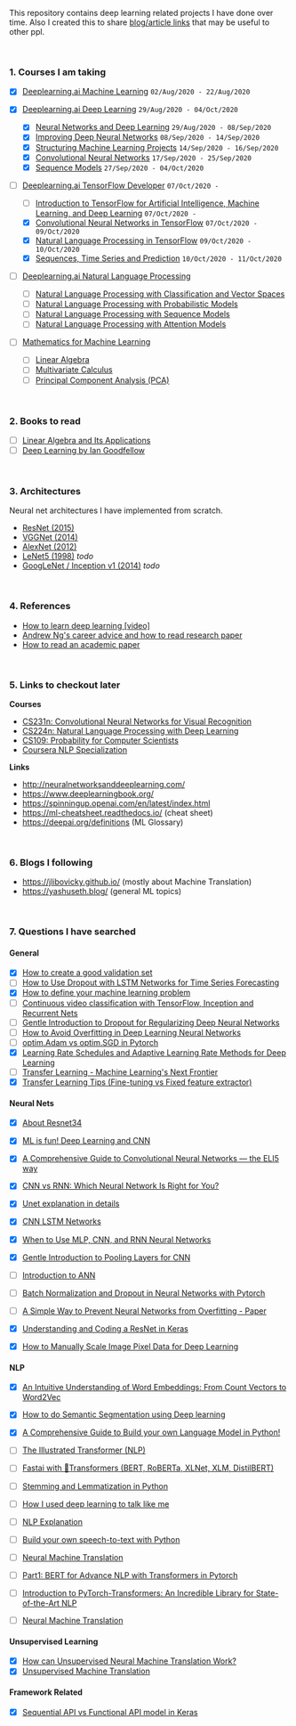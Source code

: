 This repository contains deep learning related projects I have done over time. Also I created this to share [blog/article links](#6-questions-i-have-searched) that may be useful to other ppl.

<br/>

### 1. Courses I am taking

- [x] [Deeplearning.ai Machine Learning](https://www.coursera.org/learn/machine-learning) `02/Aug/2020 - 22/Aug/2020`

- [x] [Deeplearning.ai Deep Learning](https://www.coursera.org/specializations/deep-learning) `29/Aug/2020 - 04/Oct/2020`
    - [x] [Neural Networks and Deep Learning](https://www.coursera.org/learn/neural-networks-deep-learning) `29/Aug/2020 - 08/Sep/2020`
    - [x] [Improving Deep Neural Networks](https://www.coursera.org/learn/deep-neural-network) `08/Sep/2020 - 14/Sep/2020`
    - [x] [Structuring Machine Learning Projects](https://www.coursera.org/learn/machine-learning-projects) `14/Sep/2020 - 16/Sep/2020`
    - [x] [Convolutional Neural Networks](https://www.coursera.org/learn/convolutional-neural-networks) `17/Sep/2020 - 25/Sep/2020`
    - [x] [Sequence Models](https://www.coursera.org/learn/nlp-sequence-models) `27/Sep/2020 - 04/Oct/2020`

- [ ] [Deeplearning.ai TensorFlow Developer](https://www.coursera.org/professional-certificates/tensorflow-in-practice) `07/Oct/2020 - `
    - [ ] [Introduction to TensorFlow for Artificial Intelligence, Machine Learning, and Deep Learning](https://www.coursera.org/learn/introduction-tensorflow) `07/Oct/2020 - `
    - [x] [Convolutional Neural Networks in TensorFlow](https://www.coursera.org/learn/convolutional-neural-networks-tensorflow) `07/Oct/2020 - 09/Oct/2020`
    - [x] [Natural Language Processing in TensorFlow](https://www.coursera.org/learn/natural-language-processing-tensorflow) `09/Oct/2020 - 10/Oct/2020`
    - [x] [Sequences, Time Series and Prediction](https://www.coursera.org/learn/tensorflow-sequences-time-series-and-prediction) `10/Oct/2020 - 11/Oct/2020`

- [ ] [Deeplearning.ai Natural Language Processing](https://www.coursera.org/specializations/natural-language-processing)
    - [ ] [Natural Language Processing with Classification and Vector Spaces](https://www.coursera.org/learn/classification-vector-spaces-in-nlp)
    - [ ] [Natural Language Processing with Probabilistic Models](https://www.coursera.org/learn/probabilistic-models-in-nlp)
    - [ ] [Natural Language Processing with Sequence Models](https://www.coursera.org/learn/sequence-models-in-nlp)
    - [ ] [Natural Language Processing with Attention Models](https://www.coursera.org/learn/attention-models-in-nlp)

- [ ] [Mathematics for Machine Learning](https://www.coursera.org/learn/linear-algebra-machine-learning)
    - [ ] [Linear Algebra](https://www.coursera.org/learn/linear-algebra-machine-learning)
    - [ ] [Multivariate Calculus](https://www.coursera.org/learn/multivariate-calculus-machine-learning)
    - [ ] [Principal Component Analysis (PCA)](https://www.coursera.org/learn/pca-machine-learning)

<br/>

### 2. Books to read

- [ ] [Linear Algebra and Its Applications](https://www.amazon.com/Linear-Algebra-Its-Applications-5th/dp/032198238X)
- [ ] [Deep Learning by Ian Goodfellow](https://www.goodreads.com/book/show/24072897-deep-learning)

<br/>

### 3. Architectures

Neural net architectures I have implemented from scratch.

- [ResNet (2015)](https://github.com/the-robot/deeplearning/tree/master/architectures/ResNet)
- [VGGNet (2014)](https://github.com/the-robot/deeplearning/tree/master/architectures/VGGNet)
- [AlexNet (2012)](https://github.com/the-robot/deeplearning/tree/master/architectures/AlexNet) 
- [LeNet5 (1998)](#) *todo*
- [GoogLeNet / Inception v1 (2014)](#) *todo*

<br/>

### 4. References

- [How to learn deep learning [video]](https://www.youtube.com/watch?v=rVrhuuGKxuM)
- [Andrew Ng's career advice and how to read research paper](https://www.youtube.com/watch?v=733m6qBH-jI&t=1930s)
- [How to read an academic paper](http://ccr.sigcomm.org/online/files/p83-keshavA.pdf)

<br/>

### 5. Links to checkout later

**Courses**

- [CS231n: Convolutional Neural Networks for Visual Recognition](https://cs231n.github.io/)
- [CS224n: Natural Language Processing with Deep Learning](https://web.stanford.edu/class/cs224n/)
- [CS109: Probability for Computer Scientists](https://web.stanford.edu/class/archive/cs/cs109/cs109.1208/)
- [Coursera NLP Specialization](https://www.coursera.org/specializations/natural-language-processing)

**Links**

- http://neuralnetworksanddeeplearning.com/
- https://www.deeplearningbook.org/
- https://spinningup.openai.com/en/latest/index.html
- https://ml-cheatsheet.readthedocs.io/ (cheat sheet)
- https://deepai.org/definitions (ML Glossary)

<br/>

### 6. Blogs I following

- https://jlibovicky.github.io/ (mostly about Machine Translation)
- https://yashuseth.blog/ (general ML topics)

<br/>

### 7. Questions I have searched

#### General
- [x]  [How to create a good validation set](https://www.fast.ai/2017/11/13/validation-sets/)
- [ ]  [How to Use Dropout with LSTM Networks for Time Series Forecasting](https://machinelearningmastery.com/use-dropout-lstm-networks-time-series-forecasting)
- [x]  [How to define your machine learning problem](https://machinelearningmastery.com/how-to-define-your-machine-learning-problem/)
- [ ]  [Continuous video classification with TensorFlow, Inception and Recurrent Nets](https://blog.coast.ai/continuous-video-classification-with-tensorflow-inception-and-recurrent-nets-250ba9ff6b85)
- [ ]  [Gentle Introduction to Dropout for Regularizing Deep Neural Networks](https://machinelearningmastery.com/dropout-for-regularizing-deep-neural-networks/)
- [ ]  [How to Avoid Overfitting in Deep Learning Neural Networks](https://machinelearningmastery.com/introduction-to-regularization-to-reduce-overfitting-and-improve-generalization-error/)
- [ ]  [optim.Adam vs optim.SGD in Pytorch](https://medium.com/@Biboswan98/optim-adam-vs-optim-sgd-lets-dive-in-8dbf1890fbdc)
- [x]  [Learning Rate Schedules and Adaptive Learning Rate Methods for Deep Learning](https://towardsdatascience.com/learning-rate-schedules-and-adaptive-learning-rate-methods-for-deep-learning-2c8f433990d1)
- [ ]  [Transfer Learning - Machine Learning's Next Frontier](https://ruder.io/transfer-learning/)
- [x]  [Transfer Learning Tips (Fine-tuning vs Fixed feature extractor)](https://cs231n.github.io/transfer-learning/#tf)

#### Neural Nets
- [x]  [About Resnet34](https://towardsdatascience.com/understanding-and-visualizing-resnets-442284831be8)
- [x]  [ML is fun! Deep Learning and CNN](https://medium.com/@ageitgey/machine-learning-is-fun-part-3-deep-learning-and-convolutional-neural-networks-f40359318721)
- [x]  [A Comprehensive Guide to Convolutional Neural Networks — the ELI5 way](https://towardsdatascience.com/a-comprehensive-guide-to-convolutional-neural-networks-the-eli5-way-3bd2b1164a53)
- [x]  [CNN vs RNN: Which Neural Network Is Right for You?](https://missinglink.ai/guides/neural-network-concepts/cnn-vs-rnn-neural-network-right/)
- [x]  [Unet explanation in details](http://deeplearning.net/tutorial/unet.html)
- [x]  [CNN LSTM Networks](https://machinelearningmastery.com/cnn-long-short-term-memory-networks/)
- [x]  [When to Use MLP, CNN, and RNN Neural Networks](https://machinelearningmastery.com/when-to-use-mlp-cnn-and-rnn-neural-networks/)
- [x]  [Gentle Introduction to Pooling Layers for CNN](https://machinelearningmastery.com/pooling-layers-for-convolutional-neural-networks/)
- [ ]  [Introduction to ANN](https://towardsdatascience.com/introduction-to-artificial-neural-networks-ann-1aea15775ef9)
- [ ]  [Batch Normalization and Dropout in Neural Networks with Pytorch](https://towardsdatascience.com/batch-normalization-and-dropout-in-neural-networks-explained-with-pytorch-47d7a8459bcd)
- [ ]  [A Simple Way to Prevent Neural Networks from Overfitting - Paper](https://jmlr.org/papers/v15/srivastava14a.html)
- [x]  [Understanding and Coding a ResNet in Keras](https://towardsdatascience.com/understanding-and-coding-a-resnet-in-keras-446d7ff84d33)
- [x]  [How to Manually Scale Image Pixel Data for Deep Learning](https://machinelearningmastery.com/how-to-manually-scale-image-pixel-data-for-deep-learning)


#### NLP
- [x]  [An Intuitive Understanding of Word Embeddings: From Count Vectors to Word2Vec](https://www.analyticsvidhya.com/blog/2017/06/word-embeddings-count-word2veec/)
- [x]  [How to do Semantic Segmentation using Deep learning](https://medium.com/nanonets/how-to-do-image-segmentation-using-deep-learning-c673cc5862ef)
- [x]  [A Comprehensive Guide to Build your own Language Model in Python!](https://www.analyticsvidhya.com/blog/2019/08/comprehensive-guide-language-model-nlp-python-code/)
- [ ]  [The Illustrated Transformer (NLP)](http://jalammar.github.io/illustrated-transformer/)
- [ ]  [Fastai with 🤗Transformers (BERT, RoBERTa, XLNet, XLM, DistilBERT)](https://towardsdatascience.com/fastai-with-transformers-bert-roberta-xlnet-xlm-distilbert-4f41ee18ecb2)
- [ ]  [Stemming and Lemmatization in Python](https://www.datacamp.com/community/tutorials/stemming-lemmatization-python)
- [ ]  [How I used deep learning to talk like me](https://www.kdnuggets.com/2017/08/deep-learning-train-chatbot-talk-like-me.html)
- [ ]  [NLP Explanation](https://adeshpande3.github.io/adeshpande3.github.io/Deep-Learning-Research-Review-Week-3-Natural-Language-Processing)
- [ ]  [Build your own speech-to-text with Python](https://www.analyticsvidhya.com/blog/2019/07/learn-build-first-speech-to-text-model-python)
- [ ]  [Neural Machine Translation](https://www.analyticsvidhya.com/blog/2019/01/neural-machine-translation-keras)
- [ ]  [Part1: BERT for Advance NLP with Transformers in Pytorch](https://blog.usejournal.com/part1-bert-for-advance-nlp-with-transformers-in-pytorch-357579d63512)
- [ ]  [Introduction to PyTorch-Transformers: An Incredible Library for State-of-the-Art NLP](https://www.analyticsvidhya.com/blog/2019/07/pytorch-transformers-nlp-python/)
- [ ]  [Neural Machine Translation](https://towardsdatascience.com/neural-machine-translation-15ecf6b0b)


#### Unsupervised Learning
- [x]  [How can Unsupervised Neural Machine Translation Work?](https://yashuseth.blog/2019/03/03/how-can-unsupervised-neural-machine-translation-work/)
- [x]  [Unsupervised Machine Translation](https://jlibovicky.github.io/2020/01/23/MT-Weekly-Unsupervised-Translation.html)

#### Framework Related
- [x] [Sequential API vs Functional API model in Keras](https://medium.com/@hanify/sequential-api-vs-functional-api-model-in-keras-266823d7cd5e)

